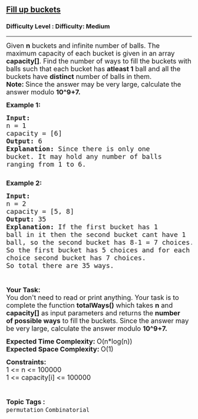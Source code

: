 <h2><a href="https://www.geeksforgeeks.org/problems/fill-up-buckets3500/1">Fill up buckets</a></h2><h3>Difficulty Level : Difficulty: Medium</h3><hr><div class="problems_problem_content__Xm_eO"><p><span style="font-size: 18px;">Given <strong>n</strong>&nbsp;buckets and infinite number of balls. The maximum capacity of each bucket is given in an array <strong>capacity[]</strong>. Find the number of ways to fill the buckets with balls such that each bucket has <strong>atleast 1</strong> ball and all the buckets have <strong>distinct</strong> number of balls in them.<br><strong>Note:&nbsp;</strong>Since the answer may be very large, calculate the answer&nbsp;modulo <strong>10^9+7.</strong></span></p>
<p><span style="font-size: 18px;"><strong>Example 1:</strong></span></p>
<pre><span style="font-size: 18px;"><strong>Input: 
</strong>n = 1
capacity = [6]
<strong>Output: </strong>6
<strong>Explanation: </strong>Since there is only one 
bucket. It may hold any number of balls 
ranging from 1 to 6.
</span>
</pre>
<p><span style="font-size: 18px;"><strong>Example 2:</strong></span></p>
<pre><span style="font-size: 18px;"><strong>Input: 
</strong>n = 2 
capacity = [5, 8]
<strong>Output: </strong>35
<strong>Explanation: </strong>If the first bucket has 1
ball in it then the second bucket cant have 1 
ball, so the second bucket has 8-1 = 7 choices.
So the first bucket has 5 choices and for each
choice second bucket has 7 choices.
So total there are 35 ways.
</span></pre>
<p>&nbsp;</p>
<p><span style="font-size: 18px;"><strong>Your Task:</strong><br>You don't need to read or print anything. Your task is to complete the function&nbsp;<strong>totalWays()</strong>&nbsp;which takes <strong>n</strong> and <strong>capacity[]</strong>&nbsp;as input parameters and returns the <strong>number of&nbsp;possible ways</strong> to&nbsp;fill&nbsp;the&nbsp;buckets. Since the answer may be very large, calculate the answer&nbsp;modulo <strong>10^9+7.</strong></span></p>
<p><span style="font-size: 18px;"><strong>Expected Time Complexity:&nbsp;</strong>O(n*log(n))&nbsp;<br><strong>Expected Space Complexity:&nbsp;</strong>O(1)</span></p>
<p><span style="font-size: 18px;"><strong>Constraints:</strong><br>1 &lt;= n&nbsp;&lt;= 100000<br>1 &lt;= capacity[i] &lt;= 100000</span></p></div><br><p><span style=font-size:18px><strong>Topic Tags : </strong><br><code>permutation</code>&nbsp;<code>Combinatorial</code>&nbsp;